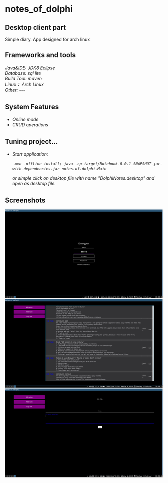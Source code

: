 # notes_of_dolphi

<h2>Desktop client part</h2>
 Simple diary. App designed for arch linux
<h2>Frameworks and tools</h2>

<h6>
    Java&IDE: JDK8 Eclipse<br>
    Database: sql lite <br>
    Build Tool: maven<br>
    Linux： Arch Linux<br>
    Other: ---<br>
</h6>

<h2>System Features</h2>

<h6>
    <ul>
        <li>Online mode</li>
        <li>CRUD operations</li>
   </ul>

</h6>

<h2>Tuning project...</h2>

<h6>
    <ul>
     <li>Start application:<br>
     
     mvn -offline install; java -cp target/Notebook-0.0.1-SNAPSHOT-jar-with-dependencies.jar notes.of.dolphi.Main

or simple click on desktop file with name "DolphiNotes.desktop" and open as desktop file.


   </li>   
   </ul>
</h6>

<h2>Screenshots</h2>
<kbd><img src="screenshots/3.png"></kbd>
<kbd><img src="screenshots/2.png"></kbd>
<kbd><img src="screenshots/1.png"></kbd>






